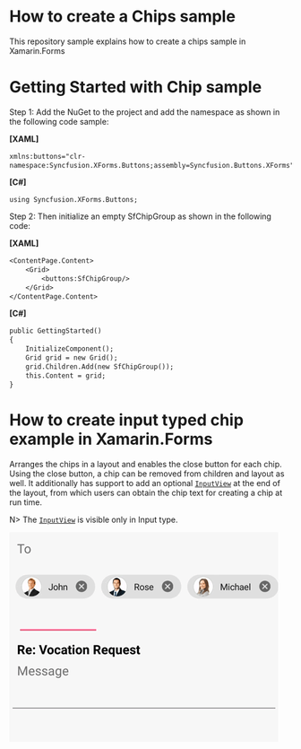 # How to create a Chips sample
This repository sample explains how to create a chips sample in Xamarin.Forms 
# Getting Started with Chip sample
Step 1: Add the NuGet to the project and add the namespace as shown in the following code sample:

**[XAML]**

```
xmlns:buttons="clr-namespace:Syncfusion.XForms.Buttons;assembly=Syncfusion.Buttons.XForms"
```
**[C#]**

```
using Syncfusion.XForms.Buttons;
```
Step 2: Then initialize an empty SfChipGroup as shown in the following code:

**[XAML]**

```
<ContentPage.Content>
    <Grid>
        <buttons:SfChipGroup/>
    </Grid>
</ContentPage.Content>
```
**[C#]**
```
public GettingStarted()
{
    InitializeComponent();
    Grid grid = new Grid();
    grid.Children.Add(new SfChipGroup());
    this.Content = grid;
}
```

# How to create input typed chip example in Xamarin.Forms
Arranges the chips in a layout and enables the close button for each chip. Using the close button, a chip can be removed from children and layout as well. It additionally has support to add an optional [`InputView`](https://help.syncfusion.com/xamarin/chips/customization#inputview) at the end of the layout, from which users can obtain the chip text for creating a chip at run time.

N> The [`InputView`](https://help.syncfusion.com/xamarin/chips/customization#inputview) is visible only in Input type.

![](https://github.com/SyncfusionExamples/How-to-create-input-typed-chip-example-in-Xamarin.Forms/blob/main/Input.gif)
